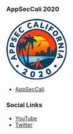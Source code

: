 ### AppSecCali 2020

![appseccali](assets/images/owasp2020transparent160x160.png)
* [AppSecCali](https://www.appseccali.org)


### Social Links
* [YouTube](https://www.youtube.com/watch?v=hqui975ee9c)
* [Twitter](https://twitter.com/owaspla)

